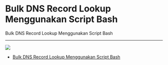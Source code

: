 # Bulk DNS Record Lookup Menggunakan Script Bash
Bulk DNS Record Lookup Menggunakan Script Bash

---
![](https://1.bp.blogspot.com/-n4nBfZwjag8/XUMJmywXstI/AAAAAAAAJ7I/iHxv1iH7aFkwOhSsNUZF6vJq12qBwvn3gCLcBGAs/s640/host%2Bcname.PNG)

- [Bulk DNS Record Lookup Menggunakan Script Bash](https://www.linuxsec.org/2019/08/bulk-dns-record-lookup.html)
